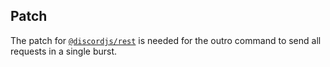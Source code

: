 ## Patch

The patch for [`@discordjs/rest`](./patches/@discordjs+rest+2.2.0.patch) is needed for the outro command to send all requests in a single burst.
